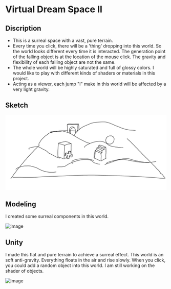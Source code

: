 # Virtual Dream Space II

## Discription
- This is a surreal space with a vast, pure terrain. 
- Every time you click, there will be a 'thing' dropping into this world. So the world looks different every time it is interacted. The generation point of the falling object is at the location of the mouse click. The gravity and flexibility of each falling object are not the same. 
- The whole world will be highly saturated and full of glossy colors. I would like to play with different kinds of shaders or materials in this project.
- Acting as a viewer, each jump "I" make in this world will be affected by a very light gravity.

## Sketch
![image](https://github.com/pfyuan110/CT2-Spring23/blob/main/Virtual%20Dream%20Space/assets/sketch%202.jpg)

## Modeling
I created some surreal components in this world.

![image](https://user-images.githubusercontent.com/113642868/226234272-be4b2189-1b8d-4f8c-b555-813befc51e9b.png)

## Unity
I made this flat and pure terrain to achieve a surreal effect. This world is an soft anti-gravity. Everything floats in the air and rise slowly. When you click, you could add a random object into this world. I am still working on the shader of objects.

![image](https://user-images.githubusercontent.com/113642868/226792951-bb51ab3f-626a-43b8-b850-7c02a632209e.png)

